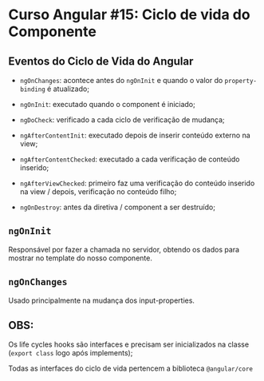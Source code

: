 # Curso Angular #15: Ciclo de vida do Componente  
  
## Eventos do Ciclo de Vida do Angular  
    
* `ngOnChanges`: acontece antes do `ngOnInit` e quando o valor do `property-binding` é atualizado;  
  
* `ngOnInit`: executado quando o component é iniciado;  
  
* `ngDoCheck`: verificado a cada ciclo de verificação de mudança;    
  
* `ngAfterContentInit`: executado depois de inserir conteúdo externo na view;  
  
* `ngAfterContentChecked`: executado a cada verificação de conteúdo inserido;  
  
* `ngAfterViewChecked`: primeiro faz uma verificação do conteúdo inserido na view / depois, verificação no conteúdo filho;  
  
* `ngOnDestroy`: antes da diretiva / component a ser destruído;  
  
  
## `ngOnInit`  
  
Responsável por fazer a chamada no servidor, obtendo os dados para mostrar no template do nosso componente.  
  
## `ngOnChanges`  
  
Usado principalmente na mudança dos input-properties.  
  

## OBS:

Os life cycles hooks são interfaces e precisam ser inicializados na classe (`export class` logo após implements); 
  
Todas as interfaces do ciclo de vida pertencem a biblioteca `@angular/core`
